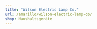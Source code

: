 ```yaml
---
title: "Wilson Electric Lamp Co."
url: /amarillo/wilson-electric-lamp-co/
shop: Haushaltsgeräte
---
```

